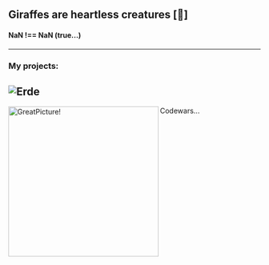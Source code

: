 ## Giraffes are heartless creatures [:giraffe:]
#### NaN !== NaN (true...) ####
---
### My projects:

![Erde](https://a2ch.ru/i/cd1e407c69d65bdd5317e2007dc0a3f3)
---

<img align="left" width="300px" alt="GreatPicture!" src="https://www.codewars.com/users/Ivan-Corporation/badges/large"/> Codewars...
